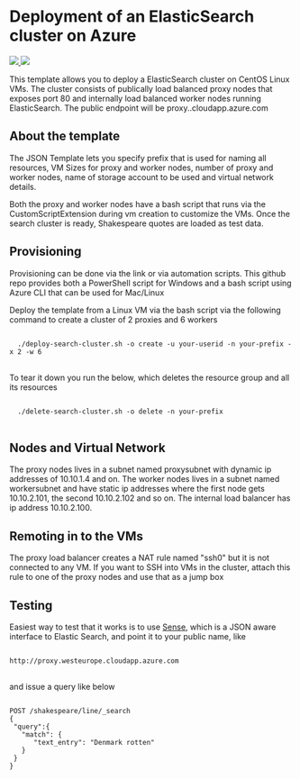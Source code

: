 # Deployment of an ElasticSearch cluster on Azure

<a href="https://portal.azure.com/#create/Microsoft.Template/uri/https%3A%2F%2Fraw.githubusercontent.com%2Fcljung%2Faz-search-cluster%2Fmaster%2Fazuredeploy.json" target="_blank">
    <img src="http://azuredeploy.net/deploybutton.png"/>
</a>
<a href="http://armviz.io/#/?load=https%3A%2F%2Fraw.githubusercontent.com%2Fcljung%2Faz-search-cluster%2Fmaster%2Fazuredeploy.json" target="_blank">
    <img src="http://armviz.io/visualizebutton.png"/>
</a>


This template allows you to deploy a ElasticSearch cluster on CentOS Linux VMs. The cluster consists of publically load balanced proxy nodes that exposes port 80 and internally load balanced worker nodes running ElasticSearch.
The public endpoint will be <your-prefix>proxy.<your-location>.cloudapp.azure.com

## About the template
The JSON Template lets you specify prefix that is used for naming all resources, VM Sizes for proxy and worker nodes, number of proxy and worker nodes, name of storage account to be used and virtual network details.

Both the proxy and worker nodes have a bash script that runs via the CustomScriptExtension during vm creation to customize the VMs. Once the search cluster is ready, Shakespeare quotes are loaded as test data.

## Provisioning

Provisioning can be done via the link or via automation scripts. This github repo provides both a PowerShell script for Windows and a bash script using Azure CLI that can be used for Mac/Linux

Deploy the template from a Linux VM via the bash script via the following command to create a cluster of 2 proxies and 6 workers

<pre>
<code>
  ./deploy-search-cluster.sh -o create -u your-userid -n your-prefix -x 2 -w 6 
</code>
</pre>
  
To tear it down you run the below, which deletes the resource group and all its resources

<pre>
<code>
  ./delete-search-cluster.sh -o delete -n your-prefix
</code>
</pre>
 
## Nodes and Virtual Network

The proxy nodes lives in a subnet named proxysubnet with dynamic ip addresses of 10.10.1.4 and on. The worker nodes lives in a subnet named workersubnet and have static ip addresses where the first node gets 10.10.2.101, the second 10.10.2.102 and so on. The internal load balancer has ip address 10.10.2.100.
 
## Remoting in to the VMs

The proxy load balancer creates a NAT rule named "ssh0" but it is not connected to any VM. If you want to SSH into VMs in the cluster, attach this rule to one of the proxy nodes and use that as a jump box

## Testing

Easiest way to test that it works is to use <a href="https://www.elastic.co/blog/found-sense-a-cool-json-aware-interface-to-elasticsearch">Sense</a>, which is a JSON aware interface to Elastic Search, and point it to your public name, like  
<pre>
<code>
http://<your-prefix>proxy.westeurope.cloudapp.azure.com
</code>
</pre>

and issue a query like below

<pre>
<code>
POST /shakespeare/line/_search
{
 "query":{
   "match": {
      "text_entry": "Denmark rotten"
   }
 }    
}
</code>
</pre>
